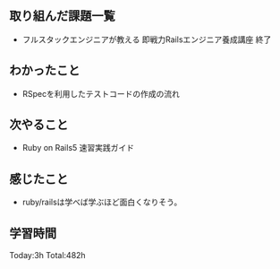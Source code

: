 ## 取り組んだ課題一覧
- フルスタックエンジニアが教える 即戦力Railsエンジニア養成講座 終了
  
## わかったこと
- RSpecを利用したテストコードの作成の流れ

## 次やること
- Ruby on Rails5 速習実践ガイド
  
## 感じたこと
- ruby/railsは学べば学ぶほど面白くなりそう。

## 学習時間
Today:3h
Total:482h
